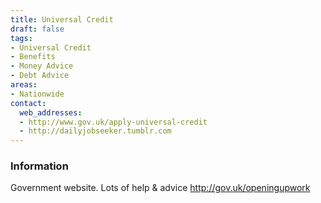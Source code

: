 ```yaml
---
title: Universal Credit
draft: false
tags:
- Universal Credit
- Benefits
- Money Advice
- Debt Advice
areas:
- Nationwide
contact:
  web_addresses:
  - http://www.gov.uk/apply-universal-credit
  - http://dailyjobseeker.tumblr.com
---
```


### Information
Government website.  Lots of help & advice
http://gov.uk/openingupwork
